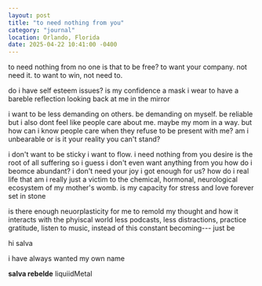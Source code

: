 ```yaml
---
layout: post
title: "to need nothing from you"
category: "journal"
location: Orlando, Florida
date: 2025-04-22 10:41:00 -0400
---
```


to need nothing from no one
is that to be free? to want your company. not need it.
to want to win, not need to.

do i have self esteem issues? is my confidence a mask i wear to have a bareble reflection looking back at me in the mirror

i want to be less demanding on others. be demanding on myself. be reliable
but i also dont feel like people care about me. maybe my mom in a way. but how can i know people care when they refuse to be present with me?
am i unbearable or is it your reality you can't stand?

i don't want to be sticky
i want to flow. i need nothing from you
desire is the root of all suffering so i guess i don't even want anything from you
how do i beomce abundant? i don't need your joy i got enough for us? how do i real life that
am i really just a victim to the chemical, hormonal, neurological ecosystem of my mother's womb. is my capacity for stress and love forever set in stone

is there enough neuorplasticity for me to remold my thought and how it interacts with the phyiscal world
less podcasts, less distractions, practice gratitude, listen to music, instead of this constant becoming--- just be 

hi salva

i have always wanted my own name

**salva rebelde**
liquiidMetal




